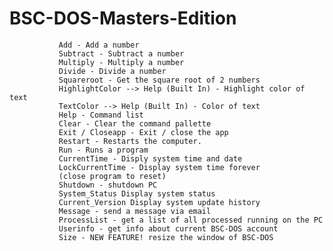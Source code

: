 # BSC-DOS-Masters-Edition

               
               Add - Add a number
               Subtract - Subtract a number
               Multiply - Multiply a number
               Divide - Divide a number
               Squareroot - Get the square root of 2 numbers
               HighlightColor --> Help (Built In) - Highlight color of text
               TextColor --> Help (Built In) - Color of text
               Help - Command list
               Clear - Clear the command pallette
               Exit / Closeapp - Exit / close the app
               Restart - Restarts the computer.
               Run - Runs a program
               CurrentTime - Disply system time and date
               LockCurrentTime - Display system time forever
               (close program to reset)
               Shutdown - shutdown PC
               System_Status Display system status
               Current_Version Display system update history
               Message - send a message via email
               ProcessList - get a list of all processed running on the PC
               Userinfo - get info about current BSC-DOS account
               Size - NEW FEATURE! resize the window of BSC-DOS
